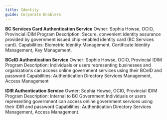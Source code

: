 ```yaml
---
title: Identity
guide: Corporate Enablers
---
```


**BC Services Card Authentication Service** Owner: Sophia Howse, OCIO, Provincial IDIM Program Description: Secure, convenient identity assurance provided by government issued chip-enabled identity card (BC Services card). Capabilities: Biometric Identity Management, Certificate Identity Management, Key Management.

**BCeID Authentication Service** Owner: Sophie Howse, OCIO, Provincial IDIM Program Description: Individuals or users representing businesses and organizations can access online government services using their BCeID and password Capabilities: Authentication Directory Services Management, Access Management

**IDIR Authentication Service** Owner: Sophia Howse, OCIO, Provincial IDIM Program Description: Internal to BC Government Individuals or users representing government can access online government services using their IDIR and password Capabilities: Authentication Directory Services Management, Access Management.
